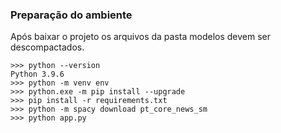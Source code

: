 ### Preparação do ambiente
Após baixar o projeto os arquivos da pasta modelos devem ser descompactados.

````prompt
>>> python --version
Python 3.9.6
>>> python -m venv env
>>> python.exe -m pip install --upgrade 
>>> pip install -r requirements.txt
>>> python -m spacy download pt_core_news_sm
>>> python app.py
````
